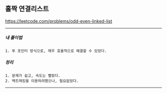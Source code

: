 ## 홀짝 연결리스트

https://leetcode.com/problems/odd-even-linked-list

---

<h5>내 풀이법</h5>

    1. 투 포인터 방식으로, 매우 효율적으로 해결할 수 있었다.

<h5>정리</h5>

    1. 문제가 쉽고, 속도는 빨랐다.
    2. 백트래킹을 이용하려했으나, 필요없었다.

---

